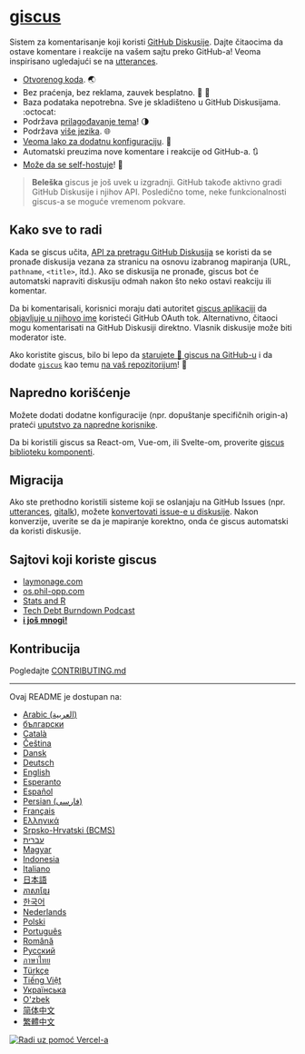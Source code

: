 # [giscus][giscus]

Sistem za komentarisanje koji koristi [GitHub Diskusije][discussions]. Dajte čitaocima da ostave komentare i reakcije na vašem sajtu preko GitHub-a! Veoma inspirisano ugledajući se na [utterances][utterances].

- [Otvorenog koda][repo]. 🌏
- Bez praćenja, bez reklama, zauvek besplatno. 📡 🚫
- Baza podataka nepotrebna. Sve je skladišteno u GitHub Diskusijama. :octocat:
- Podržava [prilagođavanje tema][creating-custom-themes]! 🌗
- Podržava [više jezika][multiple-languages]. 🌐
- [Veoma lako za dodatnu konfiguraciju][advanced-usage]. 🔧
- Automatski preuzima nove komentare i reakcije od GitHub-a. 🔃
- [Može da se self-hostuje][self-hosting]! 🤳

> **Beleška**
> giscus je još uvek u izgradnji. GitHub takođe aktivno gradi GitHub Diskusije i njihov API. Posledično tome, neke funkcionalnosti giscus-a se moguće vremenom pokvare.

## Kako sve to radi

Kada se giscus učita, [API za pretragu GitHub Diskusija][search-api] se koristi da se pronađe diskusija vezana za stranicu na osnovu izabranog mapiranja (URL, `pathname`, `<title>`, itd.). Ako se diskusija ne pronađe, giscus bot će automatski napraviti diskusiju odmah nakon što neko ostavi reakciju ili komentar.

Da bi komentarisali, korisnici moraju dati autoritet [giscus aplikaciji][giscus-app] da [objavljuje u njihovo ime][authorization] koristeći GitHub OAuth tok. Alternativno, čitaoci mogu komentarisati na GitHub Diskusiji direktno. Vlasnik diskusije može biti moderator iste.

[giscus]: https://giscus.app
[discussions]: https://docs.github.com/en/discussions
[utterances]: https://github.com/utterance/utterances
[repo]: https://github.com/giscus/giscus
[advanced-usage]: https://github.com/giscus/giscus/blob/main/ADVANCED-USAGE.md
[creating-custom-themes]: https://github.com/giscus/giscus/blob/main/ADVANCED-USAGE.md#data-theme
[multiple-languages]: https://github.com/giscus/giscus/blob/main/CONTRIBUTING.md#adding-localizations
[self-hosting]: https://github.com/giscus/giscus/blob/main/SELF-HOSTING.md
[search-api]: https://docs.github.com/en/graphql/guides/using-the-graphql-api-for-discussions#search
[giscus-app]: https://github.com/apps/giscus
[authorization]: https://docs.github.com/en/developers/apps/identifying-and-authorizing-users-for-github-apps

<!-- configuration -->

Ako koristite giscus, bilo bi lepo da [starujete 🌟 giscus na GitHub-u][repo] i da dodate [`giscus`][giscus-topic] kao temu [na vaš repozitorijum][topic-howto]! 🎉

## Napredno korišćenje

Možete dodati dodatne konfiguracije (npr. dopuštanje specifičnih origin-a) prateći [uputstvo za napredne korisnike][advanced-usage].

Da bi koristili giscus sa React-om, Vue-om, ili Svelte-om, proverite [giscus biblioteku komponenti][giscus-component].

## Migracija

Ako ste prethodno koristili sisteme koji se oslanjaju na GitHub Issues (npr. [utterances][utterances], [gitalk][gitalk]), možete [konvertovati issue-e u diskusije][convert]. Nakon konverzije, uverite se da je mapiranje korektno, onda će giscus automatski da koristi diskusije.

## Sajtovi koji koriste giscus

- [laymonage.com][laymonage-website]
- [os.phil-opp.com][os-phil-opp]
- [Stats and R][statsandr]
- [Tech Debt Burndown Podcast][techdebtburndown]
- [**i još mnogi!**][giscus-topic]

## Kontribucija

Pogledajte [CONTRIBUTING.md][contributing]

[giscus-component]: https://github.com/giscus/giscus-component
[repo]: https://github.com/giscus/giscus
[giscus-topic]: https://github.com/topics/giscus
[topic-howto]: https://docs.github.com/en/github/administering-a-repository/classifying-your-repository-with-topics
[advanced-usage]: https://github.com/giscus/giscus/blob/main/ADVANCED-USAGE.md
[utterances]: https://github.com/utterance/utterances
[gitalk]: https://github.com/gitalk/gitalk
[convert]: https://docs.github.com/en/discussions/managing-discussions-for-your-community/moderating-discussions#converting-an-issue-to-a-discussion
[laymonage-website]: https://laymonage.com/posts/giscus
[os-phil-opp]: https://os.phil-opp.com
[statsandr]: https://statsandr.com
[techdebtburndown]: https://techdebtburndown.com
[contributing]: https://github.com/giscus/giscus/blob/main/CONTRIBUTING.md

<!-- end -->

---

Ovaj README je dostupan na:

- [Arabic (العربية)](README.ar.md)
- [български](README.bg.md)
- [Català](README.ca.md)
- [Čeština](README.cs.md)
- [Dansk](README.da.md)
- [Deutsch](README.de.md)
- [English](README.md)
- [Esperanto](README.eo.md)
- [Español](README.es.md)
- [Persian (فارسی)](README.fa.md)
- [Français](README.fr.md)
- [Ελληνικά](README.gr.md)
- [Srpsko-Hrvatski (BCMS)](README.hbs.md)
- [עברית](README.he.md)
- [Magyar](README.hu.md)
- [Indonesia](README.id.md)
- [Italiano](README.it.md)
- [日本語](README.ja.md)
- [ភាសាខ្មែរ](README.kh.md)
- [한국어](README.ko.md)
- [Nederlands](README.nl.md)
- [Polski](README.pl.md)
- [Português](README.pt.md)
- [Română](README.ro.md)
- [Русский](README.ru.md)
- [ภาษาไทย](README.th.md)
- [Türkçe](README.tr.md)
- [Tiếng Việt](README.vi.md)
- [Українська](README.uk.md)
- [O'zbek](README.uz.md)
- [简体中文](README.zh-CN.md)
- [繁體中文](README.zh-TW.md)

[![Radi uz pomoć Vercel-a](public/powered-by-vercel.svg)][vercel]

[vercel]: https://vercel.com/?utm_source=giscus&utm_campaign=oss
